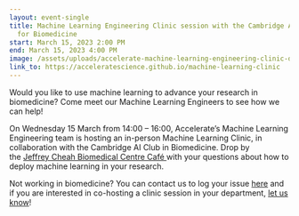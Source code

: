 ```yaml
---
layout: event-single
title: Machine Learning Engineering Clinic session with the Cambridge AI Club
  for Biomedicine
start: March 15, 2023 2:00 PM
end: March 15, 2023 4:00 PM
image: /assets/uploads/accelerate-machine-learning-engineering-clinic-department-session-15-march-2023.png
link_to: https://acceleratescience.github.io/machine-learning-clinic
---
```

Would you like to use machine learning to advance your research in biomedicine? Come meet our Machine Learning Engineers to see how we can help!

On Wednesday 15 March from 14:00 – 16:00, Accelerate’s Machine Learning Engineering team is hosting an in-person Machine Learning Clinic, in collaboration with the Cambridge AI Club in Biomedicine. Drop by the [Jeffrey Cheah Biomedical Centre Café ](https://map.cam.ac.uk/Milner+Therapeutics+Institute#52.177694,0.139895,15)with your questions about how to deploy machine learning in your research.

Not working in biomedicine? You can contact us to log your issue [here](https://eur03.safelinks.protection.outlook.com/?url=https%3A%2F%2Facceleratescience.github.io%2Fmachine-learning-clinic&data=05%7C01%7Clyr24%40cam.ac.uk%7Cce58f3a6a891490fde4d08db1b3999c1%7C49a50445bdfa4b79ade3547b4f3986e9%7C1%7C0%7C638133706421332079%7CUnknown%7CTWFpbGZsb3d8eyJWIjoiMC4wLjAwMDAiLCJQIjoiV2luMzIiLCJBTiI6Ik1haWwiLCJXVCI6Mn0%3D%7C3000%7C%7C%7C&sdata=2sbuaPrr9cjNZJt%2FEzwR8TBxojJJ6U7YbMf7AJ5YIkI%3D&reserved=0 "Original URL: https\://acceleratescience.github.io/machine-learning-clinic. Click or tap if you trust this link.") and if you are interested in co-hosting a clinic session in your department, [let us know](mailto:accelerate-mle@cst.cam.ac.uk?subject=Department%20Clinic%20Session)!